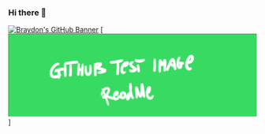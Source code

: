 ### Hi there 👋
[![Braydon's GitHub Banner](./assets/GitHubHeader.png)](https://braydoncoyer.dev)
[![Braydon's GitHub Banner](https://github.com/simogerr/AIV/blob/main/resources/gitbanner%20readme.png)]
<!--
**simogerr/simogerr** is a ✨ _special_ ✨ repository because its `README.md` (this file) appears on your GitHub profile.

Here are some ideas to get you started:

- 🔭 I’m currently working on ...
- 🌱 I’m currently learning ...
- 👯 I’m looking to collaborate on ...
- 🤔 I’m looking for help with ...
- 💬 Ask me about ...
- 📫 How to reach me: ...
- 😄 Pronouns: ...
- ⚡ Fun fact: ...
-->
